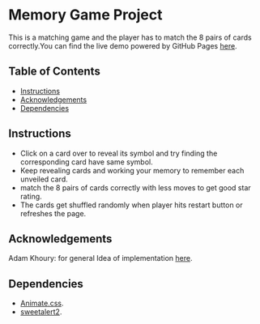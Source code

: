 # Memory Game Project

This is a matching game and the player has to match the 8 pairs of cards correctly.You can find the live demo powered by GitHub Pages [here](https://ashwaqasiri.github.io/Matching-Game/).

## Table of Contents

*  [Instructions](#instructions)
*  [Acknowledgements](#acknowledgements)
* [Dependencies](#dependencies)

## Instructions

* Click on a card over to reveal its symbol and try finding the corresponding card have same symbol.
* Keep revealing cards and working your memory to remember each unveiled card.
* match the 8 pairs of cards correctly with less moves to get good star rating.
* The cards get shuffled randomly when player hits restart button or refreshes the page.

## Acknowledgements

Adam Khoury: for general Idea of implementation [here](https://www.youtube.com/watch?v=c_ohDPWmsM0).

## Dependencies

* [Animate.css](https://daneden.github.io/animate.css).
* [sweetalert2](https://sweetalert2.github.io/).

